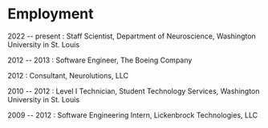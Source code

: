 # Employment

2022 -- present
: Staff Scientist, Department of Neuroscience, Washington University in St. Louis

2012 -- 2013
: Software Engineer, The Boeing Company

2012
: Consultant, Neurolutions, LLC

2010 -- 2012
: Level I Technician, Student Technology Services, Washington University in St. Louis

2009 -- 2012
: Software Engineering Intern, Lickenbrock Technologies, LLC
